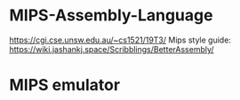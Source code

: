 # MIPS-Assembly-Language

https://cgi.cse.unsw.edu.au/~cs1521/19T3/
Mips style guide: https://wiki.jashankj.space/Scribblings/BetterAssembly/


# MIPS emulator
